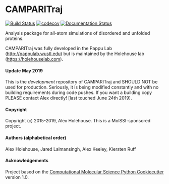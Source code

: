 CAMPARITraj
==============================
[![Build Status](https://travis-ci.org/holehouse-lab/camparitraj.svg?branch=master)](https://travis-ci.org/holehouse-lab/camparitraj)
[![codecov](https://codecov.io/gh/holehouse-lab/camparitraj/branch/master/graph/badge.svg)](https://codecov.io/gh/holehouse-lab/camparitraj)
[![Documentation Status](https://readthedocs.org/projects/camparitraj/badge/?version=latest)](https://camparitraj.readthedocs.io/en/latest/?badge=latest)


Analysis package for all-atom simulations of disordered and unfolded proteins.

CAMPARITraj was fully developed in the Pappu Lab (http://pappulab.wustl.edu) but is maintained by the Holehouse lab (https://holehouselab.com).

#### Update May 2019
This is the *development* repository of CAMPARITraj and SHOULD NOT be used for production. Seriously, it is being modified constantly and with no building requirements during code pushes. If you want a building copy PLEASE contact Alex directly! [last touched June 24th 2019].

#### Copyright
Copyright (c) 2015-2019, Alex Holehouse. This is a MolSSI-sponsored project.

#### Authors (alphabetical order)
Alex Holehouse, Jared Lalmansingh, Alex Keeley, Kiersten Ruff

#### Acknowledgements
Project based on the
[Computational Molecular Science Python Cookiecutter](https://github.com/molssi/cookiecutter-cms) version 1.0.
